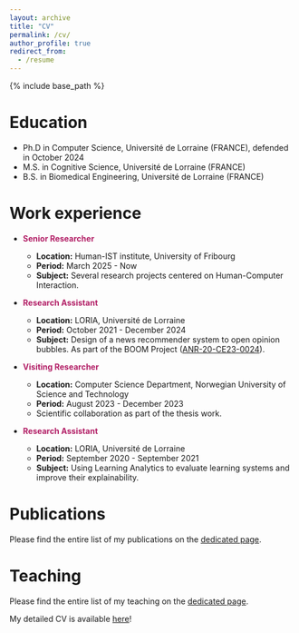 ```yaml
---
layout: archive
title: "CV"
permalink: /cv/
author_profile: true
redirect_from:
  - /resume
---
```


{% include base_path %}

Education
======
* Ph.D in Computer Science, Université de Lorraine (FRANCE), defended in October 2024
* M.S. in Cognitive Science, Université de Lorraine (FRANCE)
* B.S. in Biomedical Engineering, Université de Lorraine (FRANCE)

Work experience
======
* <span style="color: #b21f66">**Senior Researcher**</span>
  * **Location:** Human-IST institute, University of Fribourg
  * **Period:** March 2025 - Now
  * **Subject:** Several research projects centered on Human-Computer Interaction.

* <span style="color: #b21f66">**Research Assistant**</span>
  * **Location:** LORIA, Université de Lorraine
  * **Period:** October 2021 - December 2024
  * **Subject:** Design of a news recommender system to open opinion bubbles. As part of the BOOM Project ([ANR-20-CE23-0024](https://anr.fr/Projet-ANR-20-CE23-0024)).


* <span style="color: #b21f66">**Visiting Researcher**</span>
  * **Location:** Computer Science Department, Norwegian University of Science and Technology
  * **Period:** August 2023 - December 2023
  * Scientific collaboration as part of the thesis work.
  

* <span style="color: #b21f66">**Research Assistant**</span>
  * **Location:** LORIA, Université de Lorraine
  * **Period:** September 2020 - September 2021
  * **Subject:** Using Learning Analytics to evaluate learning systems and improve their explainability.


Publications
======

Please find the entire list of my publications on the [dedicated page](https://celinatreuillier.github.io/publications/).
  
  
Teaching
======

Please find the entire list of my teaching on the [dedicated page](https://celinatreuillier.github.io/teaching/).
  

My detailed CV is available [here](//files/CV_TREUILLIER.pdf)!
